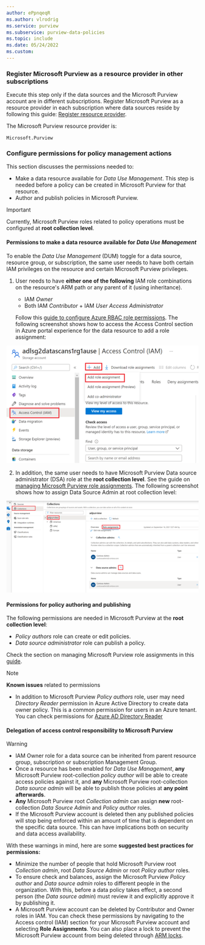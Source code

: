 ```yaml
---
author: ePpnqeqR
ms.author: vlrodrig
ms.service: purview
ms.subservice: purview-data-policies
ms.topic: include
ms.date: 05/24/2022
ms.custom:
---
```


### Register Microsoft Purview as a resource provider in other subscriptions
Execute this step only if the data sources and the Microsoft Purview account are in different subscriptions. Register Microsoft Purview as a resource provider in each subscription where data sources reside by following this guide: [Register resource provider](../../azure-resource-manager/management/resource-providers-and-types.md#register-resource-provider).

The Microsoft Purview resource provider is:
```
Microsoft.Purview
```

### Configure permissions for policy management actions
This section discusses the permissions needed to:
- Make a data resource available for *Data Use Management*. This step is needed before a policy can be created in Microsoft Purview for that resource.
- Author and publish policies in Microsoft Purview.

>[!IMPORTANT]
> Currently, Microsoft Purview roles related to policy operations must be configured at **root collection level**.

#### Permissions to make a data resource available for *Data Use Management*
To enable the *Data Use Management* (DUM) toggle for a data source, resource group, or subscription, the same user needs to have both certain IAM privileges on the resource and certain Microsoft Purview privileges. 

1) User needs to have **either one of the following** IAM role combinations on the resource's ARM path or any parent of it (using inheritance).
   - IAM *Owner*
   - Both IAM *Contributor* + IAM *User Access Administrator*

   Follow this [guide to configure Azure RBAC role permissions](../../role-based-access-control/check-access.md). The following screenshot shows how to access the Access Control section in Azure portal experience for the data resource to add a role assignment:

![Screenshot shows how to access Access Control in Azure Portal to add a role assignment](../media/access-policies-common/assign-IAM-permissions.png)


2) In addition, the same user needs to have Microsoft Purview Data source administrator (DSA) role at the **root collection level**. See the guide on [managing Microsoft Purview role assignments](../catalog-permissions.md#assign-permissions-to-your-users). The following screenshot shows how to assign Data Source Admin at root collection level:

![Screenshot shows how to assign Data Source Admin at root collection level](../media/access-policies-common/assign-purview-permissions.png)


#### Permissions for policy authoring and publishing
The following permissions are needed in Microsoft Purview at the **root collection level**:
- *Policy authors* role can create or edit policies.
- *Data source administrator* role can publish a policy.

Check the section on managing Microsoft Purview role assignments in this [guide](../how-to-create-and-manage-collections.md#add-roles-and-restrict-access-through-collections).

>[!Note]
> **Known issues** related to permissions
> - In addition to Microsoft Purview *Policy authors* role, user may need *Directory Reader* permission in Azure Active Directory to create data owner policy. This is a common permission for users in an Azure tenant. You can check permissions for [Azure AD Directory Reader](../../active-directory/roles/permissions-reference.md#directory-readers)

#### Delegation of access control responsibility to Microsoft Purview

>[!WARNING]
> - IAM Owner role for a data source can be inherited from parent resource group, subscription or subscription Management Group. 
> - Once a resource has been enabled for *Data Use Management*, **any** Microsoft Purview root-collection *policy author* will be able to create access policies against it, and **any** Microsoft Purview root-collection *Data source admin* will be able to publish those policies at **any point afterwards**.
> - **Any** Microsoft Purview root *Collection admin* can assign **new** root-collection *Data Source Admin* and *Policy author* roles.
> - If the Microsoft Purview account is deleted then any published policies will stop being enforced within an amount of time that is dependent on the specific data source. This can have implications both on security and data access availability.

With these warnings in mind, here are some **suggested best practices for permissions:**
- Minimize the number of people that hold Microsoft Purview root *Collection admin*, root *Data Source Admin* or root *Policy author* roles.
- To ensure check and balances, assign the Microsoft Purview *Policy author* and *Data source admin* roles to different people in the organization. With this, before a data policy takes effect, a second person (the *Data source admin*) must review it and explicitly approve it by publishing it.
- A Microsoft Purview account can be deleted by Contributor and Owner roles in IAM. You can check these permissions by navigating to the Access control (IAM) section for your Microsoft Purview account and selecting **Role Assignments**. You can also place a lock to prevent the Microsoft Purview account from being deleted through [ARM locks](../../azure-resource-manager/management/lock-resources.md).
